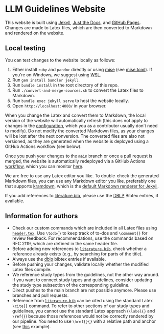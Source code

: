 # LLM Guidelines Website

This website is built using [Jekyll](https://jekyllrb.com/), [Just the Docs](https://just-the-docs.github.io/just-the-docs/), and [GitHub Pages](https://pages.github.com/).
Changes are made to Latex files, which are then converted to Markdown and rendered on the website.

## Local testing

You can test changes to the website locally as follows:

1. Either install `ruby` and `pandoc` directly or using [mise](https://asdf-vm.com/) (see [mise.toml](https://github.com/se-ubt/llm-guidelines-website/blob/main/mise.toml)). If you're on Windows, we suggest using [WSL](https://learn.microsoft.com/en-us/windows/wsl/install).
2. Run `gem install bundler jekyll`.
3. Run `bundle install` in the root directory of this repo.
4. Run `./convert-and-merge-sources.sh` to convert the Latex files to Markdown.
5. Run `bundle exec jekyll serve` to host the website locally.
6. Open `http://localhost:4000/` in your browser.

When you change the Latex and convert them to Markdown, the local version of the website will automatically refresh (this does not apply to changes in the [configuration](https://github.com/se-ubt/llm-guidelines-website/blob/main/_config.yml), which you as a contributor usually don't need to modify).
Do not modify the converted Markdown files, as your changes will be lost after the next conversion.
The converted files are also not versioned, as they are generated when the website is deployed using a GitHub Actions workflow (see below).

Once you push your changes to the `main` branch or once a pull request is merged, the website is automatically redeployed via a GitHub Actions [workflow](https://github.com/se-ubt/llm-guidelines-website/blob/main/.github/workflows/pages.yml), which you can monitor [here](https://github.com/se-ubt/llm-guidelines-website/actions).

We are free to use any Latex editor you like.
To double-check the generated Markdown files, you can use any Markdown editor you like, preferably one that supports [kramdown](https://kramdown.gettalong.org/), which is the [default Markdown renderer for Jekyll](https://jekyllrb.com/docs/configuration/markdown/#kramdown).

If you add references to [literature.bib](https://github.com/se-ubt/llm-guidelines-website/blob/main/literature.bib), please use the [DBLP](https://dblp.org/) Bibtex entries, if available.

## Information for authors

* Check our custom commands which are included in all Latex files using [`header.tex`](https://github.com/se-ubt/llm-guidelines-website/blob/main/header.tex). Use `\todo{}` to keep track of to-dos and `\comment{}` for review feedback. For recommendations, use the commands based on RFC 2119, which are defined in the same header file.
* Before adding new references to [`literature.bib`](https://github.com/se-ubt/llm-guidelines-website/blob/main/literature.bib), check whether a reference already exists (e.g., by searching for parts of the title).
* Always use the [dblp](https://dblp.org/) bibtex entries if available.
* Before pushing your changes, validate locally whether the modified Latex files compile.
* We reference study types from the guidelines, not the other way around. If you want to connect study types and guidelines, consider updating the study type subsection of the corresponding guideline.
* Direct pushes to the main branch are not possible anymore. Please use branches and pull requests.
* Reference from [`literature.bib`](https://github.com/se-ubt/llm-guidelines-website/blob/main/literature.bib) can be cited using the standard Latex `\cite{}` command. To refer to other sections of our study types and guidelines, you cannot use the standard Latex approach (`\label{}` and `\ref{}`) because those references would not be correctly rendered by our pipeline. You need to use `\href{}{}` with a relative path and anchor (see [this](https://github.com/se-ubt/llm-guidelines-website/blob/797e39669073fe2d9a95bca84d97b74393d878d1/guidelines/_sources/01_declare-usage-and-role.tex#L24) example).
